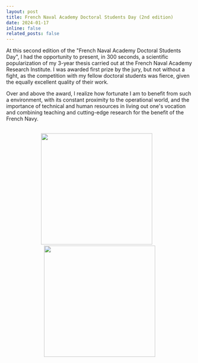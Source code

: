```yaml
---
layout: post
title: French Naval Academy Doctoral Students Day (2nd edition)
date: 2024-01-17
inline: false
related_posts: false
---
```


At this second edition of the "French Naval Academy Doctoral Students Day", I had the opportunity to present, in 300 seconds, a scientific popularization of my 3-year thesis carried out at the French Naval Academy Research Institute. I was awarded first prize by the jury, but not without a fight, as the competition with my fellow doctoral students was fierce, given the equally excellent quality of their work.

Over and above the award, I realize how fortunate I am to benefit from such a environment, with its constant proximity to the operational world, and the importance of technical and human resources in living out one's vocation and combining teaching and cutting-edge research for the benefit of the French Navy. 

<br>

<center><img height="300" src="../../assets/img/journee_doctorants_en_3.jpeg"> &nbsp;&nbsp;&nbsp; <img height="300" src="../../assets/img/journee_doctorants_en_4.jpg"></center>